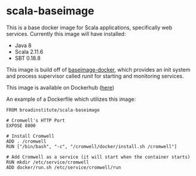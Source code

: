 # scala-baseimage

This is a base docker image for Scala applications, specifically web services.  Currently this image will have installed:

* Java 8
* Scala 2.11.6
* SBT 0.18.8

This image is build off of [baseimage-docker](http://phusion.github.io/baseimage-docker/), which provides an init system and process supervisor called *runit* for starting and monitoring services.

This image is available on Dockerhub ([here](https://registry.hub.docker.com/u/broadinstitute/scala-baseimage/))

An example of a Dockerfile which utilizes this image:

```
FROM broadinstitute/scala-baseimage

# Cromwell's HTTP Port
EXPOSE 8000

# Install Cromwell
ADD . /cromwell
RUN ["/bin/bash", "-c", "/cromwell/docker/install.sh /cromwell"]

# Add Cromwell as a service (it will start when the container starts)
RUN mkdir /etc/service/cromwell
ADD docker/run.sh /etc/service/cromwell/run
```
